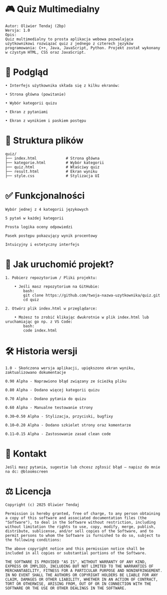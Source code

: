 # 🎮 Quiz Multimedialny

    Autor: Oliwier Tendaj (2bp)
    Wersja: 1.0
    Opis:
    Quiz multimedialny to prosta aplikacja webowa pozwalająca użytkownikowi rozwiązać quiz z jednego z czterech języków programowania: C++, Java, JavaScript, Python. Projekt został wykonany w czystym HTML, CSS oraz JavaScript.

# 📸 Podgląd

    • Interfejs użytkownika składa się z kilku ekranów:

    • Strona główna (powitanie)

    • Wybór kategorii quizu

    • Ekran z pytaniami

    • Ekran z wynikiem i paskiem postępu

# 📂 Struktura plików

    quiz/
    ├── index.html             # Strona główna
    ├── kategorie.html         # Wybór kategorii
    ├── quiz.html              # Właściwy quiz
    ├── result.html            # Ekran wyniku
    ├── style.css              # Stylizacja UI

# ✅ Funkcjonalności

    Wybór jednej z 4 kategorii językowych

    5 pytań w każdej kategorii

    Prosta logika oceny odpowiedzi

    Pasek postępu pokazujący wynik procentowy

    Intuicyjny i estetyczny interfejs

# 🚀 Jak uruchomić projekt?

    1. Pobierz repozytorium / Pliki projektu:

        • Jeśli masz repozytorium na GitHubie:
            bash:
            git clone https://github.com/twoja-nazwa-uzytkownika/quiz.git
            cd quiz

    2. Otwórz plik index.html w przeglądarce:

        • Możesz to zrobić klikając dwukrotnie w plik index.html lub uruchamiając go np. z VS Code:
            bash:
            code index.html 

# 🛠️ Historia wersji

    1.0 - Skończona wersja aplikacji, upiększono ekran wyniku, zaktualizowano dokumentacje

    0.90 Alpha - Naprawiono błąd związany ze ścieżką pliku

    0.80 Alpha - Dodano więcej kategorii quizu

    0.70 Alpha - Dodano pytania do quizu

    0.60 Alpha - Manualne testowanie strony

    0.30–0.50 Alpha - Stylizacja, przyciski, bugfixy

    0.10–0.20 Alpha - Dodano szkielet strony oraz komentarze

    0.11–0.15 Alpha - Zastosowanie zasad clean code

#   📧 Kontakt

    Jeśli masz pytania, sugestie lub chcesz zgłosić błąd – napisz do mnie na dc: @bloomscreen

# ⚖️ Licencja

    Copyright (c) 2025 Oliwier Tendaj

    Permission is hereby granted, free of charge, to any person obtaining a copy of this software and associated documentation files (the "Software"), to deal in the Software without restriction, including without limitation the rights to use, copy, modify, merge, publish, distribute, sublicense, and/or sell copies of the Software, and to permit persons to whom the Software is furnished to do so, subject to the following conditions:

    The above copyright notice and this permission notice shall be included in all copies or substantial portions of the Software.

    THE SOFTWARE IS PROVIDED "AS IS", WITHOUT WARRANTY OF ANY KIND, EXPRESS OR IMPLIED, INCLUDING BUT NOT LIMITED TO THE WARRANTIES OF MERCHANTABILITY, FITNESS FOR A PARTICULAR PURPOSE AND NONINFRINGEMENT. IN NO EVENT SHALL THE AUTHORS OR COPYRIGHT HOLDERS BE LIABLE FOR ANY CLAIM, DAMAGES OR OTHER LIABILITY, WHETHER IN AN ACTION OF CONTRACT, TORT OR OTHERWISE, ARISING FROM, OUT OF OR IN CONNECTION WITH THE SOFTWARE OR THE USE OR OTHER DEALINGS IN THE SOFTWARE.